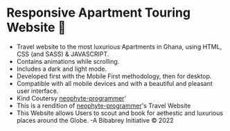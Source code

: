 # Responsive Apartment Touring Website 🌊

- Travel website to the most luxurious Apartments in Ghana, using HTML, CSS (and SASS) & JAVASCRIPT.
- Contains animations while scrolling.
- Includes a dark and light mode.
- Developed first with the Mobile First methodology, then for desktop.
- Compatible with all mobile devices and with a beautiful and pleasant user interface.
- Kind Coutersy [neophyte-programmer](https://github.com/neophyte-programmer)'
- This is a rendition of [neophyte-programmer](https://github.com/neophyte-programmer)'s Travel Website
- This Website allows Users to scout and book for aethestic and luxurious places around the Globe.
-A Bibabrey Initiative © 2022


